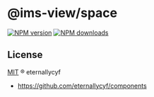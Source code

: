 # @ims-view/space

[![NPM version][version-image]][version-url] [![NPM downloads][download-image]][download-url]

## License

[MIT](../../LICENSE) ® eternallycyf

<!-- npm url -->

[version-image]: http://img.shields.io/npm/v/@ims-view/space.svg?color=deepgreen&label=latest
[version-url]: http://npmjs.org/package/@ims-view/space
[download-image]: https://img.shields.io/npm/dm/@ims-view/space.svg
[download-url]: https://npmjs.org/package/@ims-view/space

<!-- repo url -->

- https://github.com/eternallycyf/components
